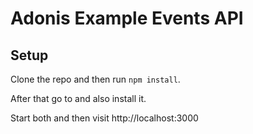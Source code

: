 # Adonis Example Events API

## Setup

Clone the repo and then run `npm install`.

After that go to  and also install it. 

Start both and then visit http://localhost:3000
